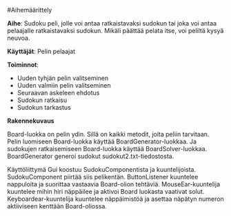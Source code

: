 #Aihemäärittely

**Aihe**: Sudoku peli, jolle voi antaa ratkaistavaksi sudokun tai joka voi
      antaa pelaajalle ratkaistavaksi sudokun. Mikäli päättää pelata itse, voi peliltä kysyä neuvoa. 

**Käyttäjät**: Pelin pelaajat

**Toiminnot**:<ul>
  	<li>Uuden tyhjän pelin valitseminen</li>
  	<li>Uuden valmiin pelin valitseminen</li>
  	<li>Seuraavan askeleen ehdotus</li>
  	<li>Sudokun ratkaisu</li>
	<li>Sudokun tarkastus</li>
	</ul>

**Rakennekuvaus**

Board-luokka on pelin ydin. Sillä on kaikki metodit, joita peliin tarvitaan. Pelin luomiseen 
Board-luokka käyttää BoardGenerator-luokkaa. Ja sudokujen ratkaisemiseen Board-luokka käyttää 
BoardSolver-luokkaa.
BoardGenerator generoi sudokut sudokut2.txt-tiedostosta.

Käyttöliittymä Gui koostuu SudokuComponentista ja kuuntelijoista. SudokuComponent piirtää siis pelikentän.
ButtonListener kuuntelee nappuloita ja suorittaa vastaavia Board-olion tehtäviä. MouseEar-kuuntelija 
kuuntelee mihin hiri näppäilee ja aktivoi Board luokasta vaativat solut. Keyboardear-kuuntelija 
kuuntelee näppäimistöä ja asettaa näpätyn numeron aktiiviseen kenttään Board-oliossa.

	   	   
	   
